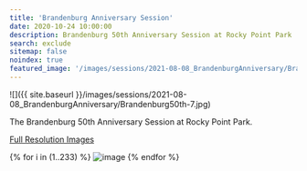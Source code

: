 ```yaml
---
title: 'Brandenburg Anniversary Session'
date: 2020-10-24 10:00:00
description: Brandenburg 50th Anniversary Session at Rocky Point Park
search: exclude
sitemap: false
noindex: true
featured_image: '/images/sessions/2021-08-08_BrandenburgAnniversary/Brandenburg50th-7.jpg'
---
```


![]({{ site.baseurl }}/images/sessions/2021-08-08_BrandenburgAnniversary/Brandenburg50th-7.jpg)

The Brandenburg 50th Anniversary Session at Rocky Point Park.

<a href="https://www.amazon.com/photos/shared/7E1BTYLRRPKlelpK3VnSdQ.ZiEtduqvvLCPPE6seGJWhX" download>Full Resolution Images</a>

<div class="gallery" data-columns="3">
{% for i in (1..233) %}
    <img src="{{ site.baseurl }}/images/sessions/2021-08-08_BrandenburgAnniversary/Brandenburg50th-{{ i }}.jpg" alt="image" />
{% endfor %}
</div>